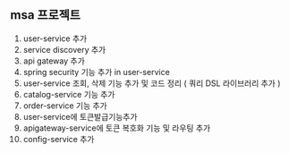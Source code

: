 ## msa 프로젝트

1. user-service 추가
2. service discovery 추가
3. api gateway 추가
4. spring security 기능 추가 in user-service
5. user-service 조회, 삭제 기능 추가 및 코드 정리 ( 쿼리 DSL 라이브러리 추가 )
6. catalog-service 기능 추가
7. order-service 기능 추가
8. user-service에 토큰발급기능추가
9. apigateway-service에 토큰 복호화 기능 및 라우팅 추가
10. config-service 추가
